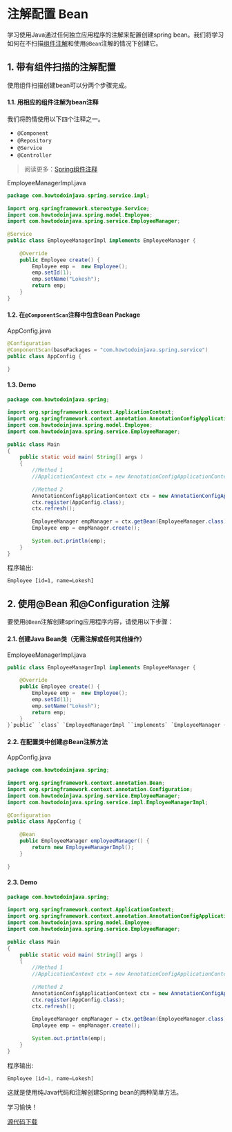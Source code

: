 # 注解配置 Bean

学习使用Java通过任何独立应用程序的注解来配置创建spring bean。我们将学习如何在不扫描[组件注解](https://howtodoinjava.com/spring/spring-core/how-to-use-spring-component-repository-service-and-controller-annotations/)和使用`@Bean`注解的情况下创建它。



## 1. 带有组件扫描的注解配置

使用组件扫描创建bean可以分两个步骤完成。

#### 1.1. 用相应的组件注解为bean注释

我们将酌情使用以下四个注释之一。

- `@Component`
- `@Repository`
- `@Service`
- `@Controller`

> 阅读更多：[Spring组件注释](https://howtodoinjava.com/spring-core/how-to-use-spring-component-repository-service-and-controller-annotations/)

EmployeeManagerImpl.java

```java
package com.howtodoinjava.spring.service.impl;
 
import org.springframework.stereotype.Service;
import com.howtodoinjava.spring.model.Employee;
import com.howtodoinjava.spring.service.EmployeeManager;
 
@Service
public class EmployeeManagerImpl implements EmployeeManager {
 
    @Override
    public Employee create() {
        Employee emp =  new Employee();
        emp.setId(1);
        emp.setName("Lokesh");
        return emp;
    }
}
```

#### 1.2. 在`@ComponentScan`注释中包含Bean Package

AppConfig.java

```java
@Configuration
@ComponentScan(basePackages = "com.howtodoinjava.spring.service")
public class AppConfig {
     
}
```

#### 1.3. Demo

```java
package com.howtodoinjava.spring;
 
import org.springframework.context.ApplicationContext;
import org.springframework.context.annotation.AnnotationConfigApplicationContext;
import com.howtodoinjava.spring.model.Employee;
import com.howtodoinjava.spring.service.EmployeeManager;
 
public class Main 
{
    public static void main( String[] args )
    {
        //Method 1
        //ApplicationContext ctx = new AnnotationConfigApplicationContext(AppConfig.class);
         
        //Method 2
        AnnotationConfigApplicationContext ctx = new AnnotationConfigApplicationContext();
        ctx.register(AppConfig.class);
        ctx.refresh();
         
        EmployeeManager empManager = ctx.getBean(EmployeeManager.class);
        Employee emp = empManager.create();
         
        System.out.println(emp);
    }
}
```

程序输出:

```
Employee [id=1, name=Lokesh]
```



## 2. 使用@Bean 和@Configuration 注解

要使用`@Bean`注解创建spring应用程序内容，请使用以下步骤：

#### 2.1. 创建Java Bean类（无需注解或任何其他操作）

EmployeeManagerImpl.java

```java
public class EmployeeManagerImpl implements EmployeeManager {
 
    @Override
    public Employee create() {
        Employee emp =  new Employee();
        emp.setId(1);
        emp.setName("Lokesh");
        return emp;
    }
}`public` `class` `EmployeeManagerImpl ``implements` `EmployeeManager {` `    ``@Override``    ``public` `Employee create() {``        ``Employee emp =  ``new` `Employee();``        ``emp.setId(``1``);``        ``emp.setName(``"Lokesh"``);``        ``return` `emp;``    ``}``}`
```

#### 2.2. 在配置类中创建@Bean注解方法

AppConfig.java

```java
package com.howtodoinjava.spring;
 
import org.springframework.context.annotation.Bean;
import org.springframework.context.annotation.Configuration;
import com.howtodoinjava.spring.service.EmployeeManager;
import com.howtodoinjava.spring.service.impl.EmployeeManagerImpl;
 
@Configuration
public class AppConfig {
     
    @Bean
    public EmployeeManager employeeManager() {
        return new EmployeeManagerImpl();
    }
     
}
```

#### 2.3. Demo

```java
package com.howtodoinjava.spring;
 
import org.springframework.context.ApplicationContext;
import org.springframework.context.annotation.AnnotationConfigApplicationContext;
import com.howtodoinjava.spring.model.Employee;
import com.howtodoinjava.spring.service.EmployeeManager;
 
public class Main 
{
    public static void main( String[] args )
    {
        //Method 1
        //ApplicationContext ctx = new AnnotationConfigApplicationContext(AppConfig.class);
         
        //Method 2
        AnnotationConfigApplicationContext ctx = new AnnotationConfigApplicationContext();
        ctx.register(AppConfig.class);
        ctx.refresh();
         
        EmployeeManager empManager = ctx.getBean(EmployeeManager.class);
        Employee emp = empManager.create();
         
        System.out.println(emp);
    }
}
```

程序输出:

```java
Employee [id=1, name=Lokesh]
```

这就是使用纯Java代码和注解创建Spring bean的两种简单方法。

学习愉快！

[源代码下载](https://github.com/lokeshgupta1981/spring-core/tree/master/src/main/java/com/howtodoinjava/core/demo/beans)

